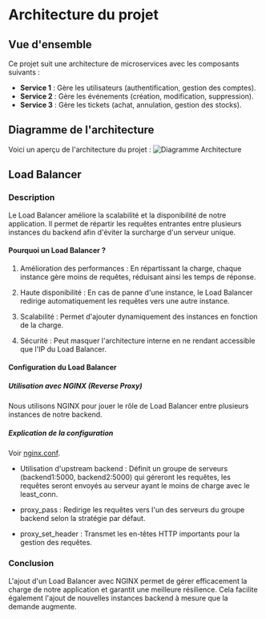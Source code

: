 # Architecture du projet

## Vue d'ensemble
Ce projet suit une architecture de microservices avec les composants suivants :
- **Service 1** : Gère les utilisateurs (authentification, gestion des comptes).
- **Service 2** : Gère les événements (création, modification, suppression).
- **Service 3** : Gère les tickets (achat, annulation, gestion des stocks).

## Diagramme de l'architecture
Voici un aperçu de l'architecture du projet :
![Diagramme Architecture](chemin/vers/diagramme.png)


## Load Balancer

### Description

Le Load Balancer améliore la scalabilité et la disponibilité de notre application. 
Il permet de répartir les requêtes entrantes entre plusieurs instances du backend afin d'éviter la surcharge d'un serveur unique.

#### Pourquoi un Load Balancer ?

1. Amélioration des performances : En répartissant la charge, chaque instance gère moins de requêtes, réduisant ainsi les temps de réponse.

2. Haute disponibilité : En cas de panne d'une instance, le Load Balancer redirige automatiquement les requêtes vers une autre instance.

3. Scalabilité : Permet d'ajouter dynamiquement des instances en fonction de la charge.

4. Sécurité : Peut masquer l'architecture interne en ne rendant accessible que l'IP du Load Balancer.

#### Configuration du Load Balancer

##### Utilisation avec NGINX (Reverse Proxy)

Nous utilisons NGINX pour jouer le rôle de Load Balancer entre plusieurs instances de notre backend.

##### Explication de la configuration

Voir [nginx.conf](nginx.conf).

- Utilisation d'upstream backend : Définit un groupe de serveurs (backend1:5000, backend2:5000) qui géreront les requêtes, les requêtes seront envoyés au serveur ayant le moins de charge avec le least_conn.

- proxy_pass : Redirige les requêtes vers l'un des serveurs du groupe backend selon la stratégie par défaut.

- proxy_set_header : Transmet les en-têtes HTTP importants pour la gestion des requêtes.


### Conclusion

L'ajout d'un Load Balancer avec NGINX permet de gérer efficacement la charge de notre application et garantit une meilleure résilience. Cela facilite également l'ajout de nouvelles instances backend à mesure que la demande augmente.
